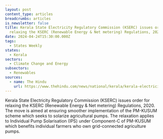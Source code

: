 ```yaml
---
layout: post
content_type: articles
breadcrumbs: articles
is_newsletter: false
title: Kerala State Electricity Regulatory Commission (KSERC) issues order for
  relaxing the KSERC (Renewable Energy & Net metering) Regulations, 2020.
date: 2024-04-24T15:30:00.000Z
tags:
  - States Weekly
states:
  - Kerala
sectors:
  - Climate Change and Energy
subsectors:
  - Renewables
sources:
  - name: The Hindu
    url: https://www.thehindu.com/news/national/kerala/kerala-electricity-regulatory-commission-relaxes-provisions-for-smooth-implementation-of-agriculture-pump-solarisation/article68075744.ece
---
```

Kerala State Electricity Regulatory Commission (KSERC) issues order for relaxing the KSERC (Renewable Energy & Net metering) Regulations, 2020. The move is aimed at ensuring smoother implementation of the PM-KUSUM scheme which seeks to solarize agricultural pumps. The relaxation applies to Individual Pump Solarisation (IPS) under Component-C of PM-KUSUM which benefits individual farmers who own grid-connected agriculture pumps.
